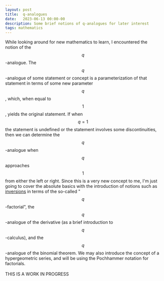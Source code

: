 ```yaml
---
layout: post
title:  q-analogues
date:   2023-06-13 00:00-00
description: Some brief notions of q-analogues for later interest
tags: mathematics
---
```


While looking around for new mathematics to learn, I encountered the notion of the $$q$$-analogue. The $$q$$-analogue of some statement or concept is a parameterization of that statement in terms of some new parameter $$q$$, which, when equal to $$1$$, yields the original statement. If when $$q=1$$ the statement is undefined or the statement involves some discontinuities, then we can determine the $$q$$-analogue when $$q$$ approaches $$1$$ from either the left or right. Since this is a very new concept to me, I'm just going to cover the absolute basics with the introduction of notions such as <a href=https://en.wikipedia.org/wiki/Inversion_(discrete_mathematics)>inversions</a> in terms of the so-called "$$q$$-factorial", the $$q$$-analogue of the derivative (as a brief introduction to $$q$$-calculus), and the $$q$$-analogue of the binomial theorem. We may also introduce the concept of a hypergeometric series, and will be using the Pochhammer notation for factorials. 
<br>
<br>
THIS IS A WORK IN PROGRESS
<br>